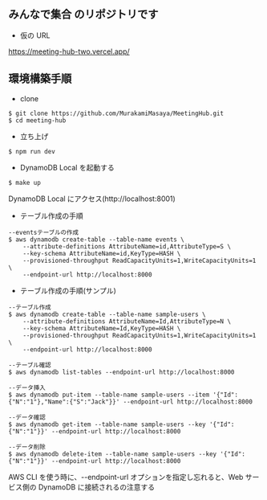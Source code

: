 ## みんなで集合 のリポジトリです

- 仮の URL

https://meeting-hub-two.vercel.app/

## 環境構築手順

- clone

```shell
$ git clone https://github.com/MurakamiMasaya/MeetingHub.git
$ cd meeting-hub
```

- 立ち上げ

```shell
$ npm run dev
```

- DynamoDB Local を起動する

```shell
$ make up
```

DynamoDB Local にアクセス(http://localhost:8001)

- テーブル作成の手順

```shell
--eventsテーブルの作成
$ aws dynamodb create-table --table-name events \
    --attribute-definitions AttributeName=id,AttributeType=S \
    --key-schema AttributeName=id,KeyType=HASH \
    --provisioned-throughput ReadCapacityUnits=1,WriteCapacityUnits=1 \
    --endpoint-url http://localhost:8000
```

- テーブル作成の手順(サンプル)

```shell
--テーブル作成
$ aws dynamodb create-table --table-name sample-users \
    --attribute-definitions AttributeName=Id,AttributeType=N \
    --key-schema AttributeName=Id,KeyType=HASH \
    --provisioned-throughput ReadCapacityUnits=1,WriteCapacityUnits=1 \
    --endpoint-url http://localhost:8000

--テーブル確認
$ aws dynamodb list-tables --endpoint-url http://localhost:8000

--データ挿入
$ aws dynamodb put-item --table-name sample-users --item '{"Id":{"N":"1"},"Name":{"S":"Jack"}}' --endpoint-url http://localhost:8000

--データ確認
$ aws dynamodb get-item --table-name sample-users --key '{"Id":{"N":"1"}}' --endpoint-url http://localhost:8000

--データ削除
$ aws dynamodb delete-item --table-name sample-users --key '{"Id":{"N":"1"}}' --endpoint-url http://localhost:8000
```

AWS CLI を使う時に、--endpoint-url オプションを指定し忘れると、Web サービス側の DynamoDB に接続されるの注意する
